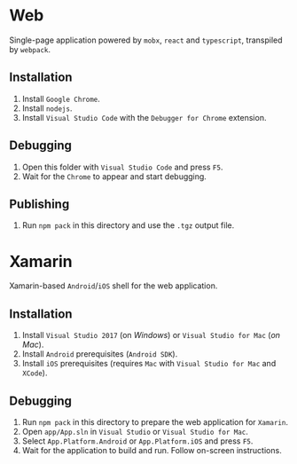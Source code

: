 # Web

Single-page application powered by `mobx`, `react` and `typescript`, transpiled by `webpack`.

## Installation

1. Install `Google Chrome`.
2. Install `nodejs`.
3. Install `Visual Studio Code` with the `Debugger for Chrome` extension.

## Debugging

1. Open this folder with `Visual Studio Code` and press `F5`.
2. Wait for the `Chrome` to appear and start debugging.

## Publishing

1. Run `npm pack` in this directory and use the `.tgz` output file.

# Xamarin

Xamarin-based `Android`/`iOS` shell for the web application.

## Installation

1. Install `Visual Studio 2017` (on *Windows*) or `Visual Studio for Mac` (*on Mac*).
2. Install `Android` prerequisites (`Android SDK`).
3. Install `iOS` prerequisites (requires `Mac` with `Visual Studio for Mac` and `XCode`).

## Debugging

1. Run `npm pack` in this directory to prepare the web application for `Xamarin`.
2. Open `app/App.sln` in `Visual Studio` or `Visual Studio for Mac`.
3. Select `App.Platform.Android` or `App.Platform.iOS` and press `F5`.
4. Wait for the application to build and run. Follow on-screen instructions.